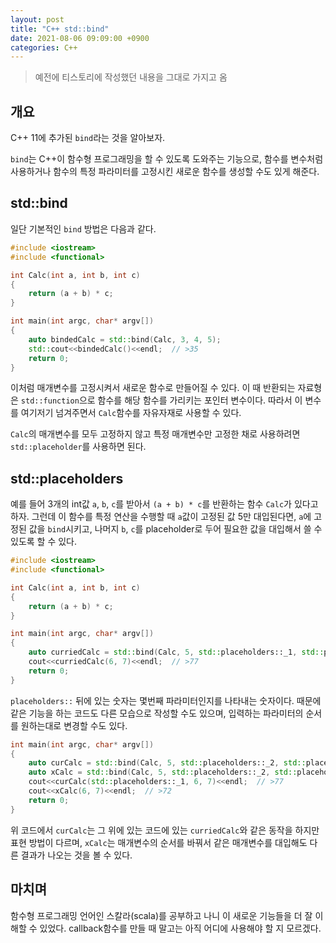 ```yaml
---
layout: post
title: "C++ std::bind"
date: 2021-08-06 09:09:00 +0900
categories: C++
---
```


> 예전에 티스토리에 작성했던 내용을 그대로 가지고 옴

## 개요

C++ 11에 추가된 `bind`라는 것을 알아보자.

`bind`는 C++이 함수형 프로그래밍을 할 수 있도록 도와주는 기능으로, 함수를 변수처럼 사용하거나 함수의 특정 파라미터를 고정시킨 새로운 함수를 생성할 수도 있게 해준다.

## std::bind

일단 기본적인 `bind` 방법은 다음과 같다.

```cpp
#include <iostream>
#include <functional>

int Calc(int a, int b, int c)
{ 
	return (a + b) * c;
}

int main(int argc, char* argv[])
{ 
	auto bindedCalc = std::bind(Calc, 3, 4, 5); 
	std::cout<<bindedCalc()<<endl;  // >35 
	return 0;
}
```

이처럼 매개변수를 고정시켜서 새로운 함수로 만들어질 수 있다. 이 때 반환되는 자료형은 `std::function`으로 함수를 해당 함수를 가리키는 포인터 변수이다. 따라서 이 변수를 여기저기 넘겨주면서 `Calc`함수를 자유자재로 사용할 수 있다.

`Calc`의 매개변수를 모두 고정하지 않고 특정 매개변수만 고정한 채로 사용하려면 `std::placeholder`를 사용하면 된다.

## std::placeholders

예를 들어 3개의 int값 `a`, `b`, `c`를 받아서 `(a + b) * c`를 반환하는 함수 `Calc`가 있다고 하자. 그런데 이 함수를 특정 연산을 수행할 때 `a`값이 고정된 값 5만 대입된다면, `a`에 고정된 값을 `bind`시키고, 나머지 `b`, `c`를 placeholder로 두어 필요한 값을 대입해서 쓸 수 있도록 할 수 있다.

```cpp
#include <iostream>
#include <functional>

int Calc(int a, int b, int c)
{ 
	return (a + b) * c;
}

int main(int argc, char* argv[])
{ 
	auto curriedCalc = std::bind(Calc, 5, std::placeholders::_1, std::placeholders::_2); 
	cout<<curriedCalc(6, 7)<<endl;  // >77 
	return 0;
}
```

`placeholders::` 뒤에 있는 숫자는 몇번째 파라미터인지를 나타내는 숫자이다. 때문에 같은 기능을 하는 코드도 다른 모습으로 작성할 수도 있으며, 입력하는 파라미터의 순서를 원하는대로 변경할 수도 있다.

```cpp
int main(int argc, char* argv[])
{ 
	auto curCalc = std::bind(Calc, 5, std::placeholders::_2, std::placeholders::_3); 
	auto xCalc = std::bind(Calc, 5, std::placeholders::_2, std::placeholders::_1); 
	cout<<curCalc(std::placeholders::_1, 6, 7)<<endl;  // >77 
	cout<<xCalc(6, 7)<<endl;  // >72 
	return 0;
}
```

위 코드에서 `curCalc`는 그 위에 있는 코드에 있는 `curriedCalc`와 같은 동작을 하지만 표현 방법이 다르며, `xCalc`는 매개변수의 순서를 바꿔서 같은 매개변수를 대입해도 다른 결과가 나오는 것을 볼 수 있다.

## 마치며

함수형 프로그래밍 언어인 스칼라(scala)를 공부하고 나니 이 새로운 기능들을 더 잘 이해할 수 있었다. callback함수를 만들 때 말고는 아직 어디에 사용해야 할 지 모르겠다.